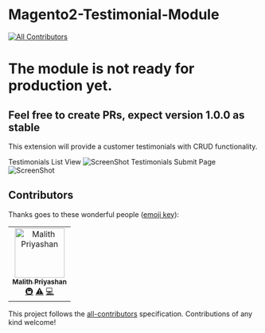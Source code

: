 # Magento2-Testimonial-Module
[![All Contributors](https://img.shields.io/badge/all_contributors-1-orange.svg?style=flat-square)](#contributors)

<h1>The module is not ready for production yet.</h1>
<h2>Feel free to create PRs, expect version 1.0.0 as stable</h2>

This extension will provide a customer testimonials with CRUD functionality.


Testimonials List View
![ScreenShot](/doc/screenshots/frontend.png)
 Testimonials Submit Page
![ScreenShot](/doc/screenshots/submit.png)

## Contributors

Thanks goes to these wonderful people ([emoji key](https://allcontributors.org/docs/en/emoji-key)):

<!-- ALL-CONTRIBUTORS-LIST:START - Do not remove or modify this section -->
<!-- prettier-ignore -->
<table><tr><td align="center"><a href="https://craftcode.design/"><img src="https://avatars3.githubusercontent.com/u/4549859?v=4" width="100px;" alt="Malith Priyashan"/><br /><sub><b>Malith Priyashan</b></sub></a><br /><a href="#infra-malithmcr" title="Infrastructure (Hosting, Build-Tools, etc)">🚇</a> <a href="https://github.com/malithmcr/Magento2-Testimonial-Module/commits?author=malithmcr" title="Tests">⚠️</a> <a href="https://github.com/malithmcr/Magento2-Testimonial-Module/commits?author=malithmcr" title="Code">💻</a></td></tr></table>

<!-- ALL-CONTRIBUTORS-LIST:END -->

This project follows the [all-contributors](https://github.com/all-contributors/all-contributors) specification. Contributions of any kind welcome!